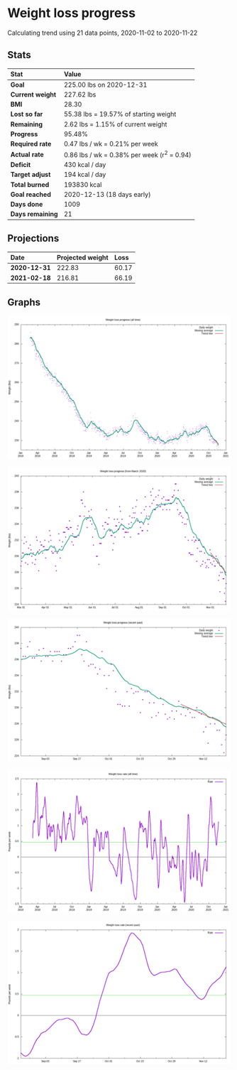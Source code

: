 # Weight loss progress

Calculating trend using 21 data points, 2020-11-02 to 2020-11-22

## Stats

Stat|Value
:-|:-
**Goal**|225.00 lbs on 2020-12-31
**Current weight**|227.62 lbs
**BMI**|28.30
**Lost so far**|55.38 lbs = 19.57% of starting weight
**Remaining**|2.62 lbs =  1.15% of current  weight
**Progress**|95.48%
**Required rate**|0.47 lbs / wk = 0.21% per week
**Actual rate**|0.86 lbs / wk = 0.38% per week  (r<sup>2</sup> = 0.94)
**Deficit**|430 kcal / day
**Target adjust**|194 kcal / day
**Total burned**|193830 kcal
**Goal reached**|2020-12-13 (18 days early)
**Days done**|1009
**Days remaining**|21

## Projections

Date|Projected weight|Loss
:-|:-|:-
**2020-12-31**|222.83|60.17
**2021-02-18**|216.81|66.19

## Graphs

![](weight-graph-alltime.png)

![](weight-graph-covid.png)

![](weight-graph-recent.png)

![](rate-graph-alltime.png)

![](rate-graph-recent.png)
